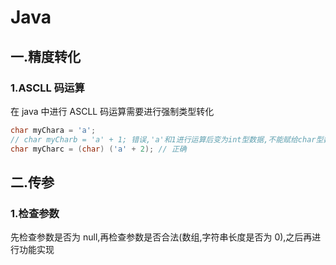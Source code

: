 # Java

## 一.精度转化

### 1.ASCLL 码运算

在 java 中进行 ASCLL 码运算需要进行强制类型转化

```java
char myChara = 'a';
// char myCharb = 'a' + 1; 错误,'a'和1进行运算后变为int型数据,不能赋给char型数据
char myCharc = (char) ('a' + 2); // 正确
```

## 二.传参

### 1.检查参数

先检查参数是否为 null,再检查参数是否合法(数组,字符串长度是否为 0),之后再进行功能实现
